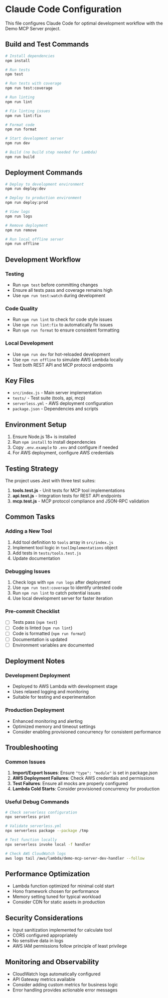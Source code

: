 # Claude Code Configuration

This file configures Claude Code for optimal development workflow with the Demo MCP Server project.

## Build and Test Commands

```bash
# Install dependencies
npm install

# Run tests
npm test

# Run tests with coverage
npm run test:coverage

# Run linting
npm run lint

# Fix linting issues
npm run lint:fix

# Format code
npm run format

# Start development server
npm run dev

# Build (no build step needed for Lambda)
npm run build
```

## Deployment Commands

```bash
# Deploy to development environment
npm run deploy:dev

# Deploy to production environment
npm run deploy:prod

# View logs
npm run logs

# Remove deployment
npm run remove

# Run local offline server
npm run offline
```

## Development Workflow

### Testing
- Run `npm test` before committing changes
- Ensure all tests pass and coverage remains high
- Use `npm run test:watch` during development

### Code Quality
- Run `npm run lint` to check for code style issues
- Use `npm run lint:fix` to automatically fix issues
- Run `npm run format` to ensure consistent formatting

### Local Development
- Use `npm run dev` for hot-reloaded development
- Use `npm run offline` to simulate AWS Lambda locally
- Test both REST API and MCP protocol endpoints

## Key Files

- `src/index.js` - Main server implementation
- `tests/` - Test suite (tools, api, mcp)
- `serverless.yml` - AWS deployment configuration
- `package.json` - Dependencies and scripts

## Environment Setup

1. Ensure Node.js 18+ is installed
2. Run `npm install` to install dependencies
3. Copy `.env.example` to `.env` and configure if needed
4. For AWS deployment, configure AWS credentials

## Testing Strategy

The project uses Jest with three test suites:

1. **tools.test.js** - Unit tests for MCP tool implementations
2. **api.test.js** - Integration tests for REST API endpoints  
3. **mcp.test.js** - MCP protocol compliance and JSON-RPC validation

## Common Tasks

### Adding a New Tool
1. Add tool definition to `tools` array in `src/index.js`
2. Implement tool logic in `toolImplementations` object
3. Add tests in `tests/tools.test.js`
4. Update documentation

### Debugging Issues
1. Check logs with `npm run logs` after deployment
2. Use `npm run test:coverage` to identify untested code
3. Run `npm run lint` to catch potential issues
4. Use local development server for faster iteration

### Pre-commit Checklist
- [ ] Tests pass (`npm test`)
- [ ] Code is linted (`npm run lint`)
- [ ] Code is formatted (`npm run format`)
- [ ] Documentation is updated
- [ ] Environment variables are documented

## Deployment Notes

### Development Deployment
- Deployed to AWS Lambda with development stage
- Uses relaxed logging and monitoring
- Suitable for testing and experimentation

### Production Deployment
- Enhanced monitoring and alerting
- Optimized memory and timeout settings
- Consider enabling provisioned concurrency for consistent performance

## Troubleshooting

### Common Issues
1. **Import/Export Issues**: Ensure `"type": "module"` is set in package.json
2. **AWS Deployment Failures**: Check AWS credentials and permissions
3. **Test Failures**: Ensure all mocks are properly configured
4. **Lambda Cold Starts**: Consider provisioned concurrency for production

### Useful Debug Commands
```bash
# Check serverless configuration
npx serverless print

# Validate serverless.yml
npx serverless package --package /tmp

# Test function locally
npx serverless invoke local -f handler

# Check AWS CloudWatch logs
aws logs tail /aws/lambda/demo-mcp-server-dev-handler --follow
```

## Performance Optimization

- Lambda function optimized for minimal cold start
- Hono framework chosen for performance
- Memory setting tuned for typical workload
- Consider CDN for static assets in production

## Security Considerations

- Input sanitization implemented for calculate tool
- CORS configured appropriately
- No sensitive data in logs
- AWS IAM permissions follow principle of least privilege

## Monitoring and Observability

- CloudWatch logs automatically configured
- API Gateway metrics available
- Consider adding custom metrics for business logic
- Error handling provides actionable error messages